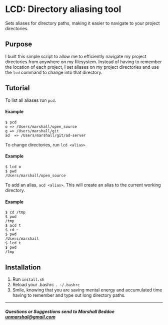 # LCD: Directory aliasing tool

Sets aliases for directory paths, making it easier to navigate to your project directories.

## Purpose

I built this simple script to allow me to efficiently navigate my project directories from anywhere on my filesystem. Instead of having to remember the location of each project, I set aliases on my project directories and use the `lcd` command to change into that directory.

## Tutorial

To list all aliases run `pcd`.
#### Example
	$ pcd
	o => /Users/marshall/open_source
	g => /Users/marshall/git
	ad  => /Users/marshall/git/ad-server

To change directories, run `lcd <alias>`

#### Example

	$ lcd o
	$ pwd
	/Users/marshall/open_source

To add an alias, `acd <alias>`. This will create an alias to the current working directory.

#### Example

	$ cd /tmp
	$ pwd
	/tmp
	$ acd t
	$ cd ~
	$ pwd
	/Users/marshall
	$ lcd t
	$ pwd
	/tmp

## Installation

  1. Run `install.sh`
  2. Reload your .bashrc `. ~/.bashrc`
  3. Smile, knowing that you are saving mental energy and accumulated time having to remember and type out long directory paths.
  
---
##### Questions or Suggestions send to Marshall Beddoe <unmarshal@gmail.com>
